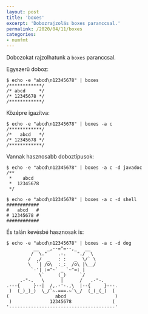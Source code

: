 ```yaml
---
layout: post
title: 'boxes'
excerpt: 'Dobozrajzolás boxes paranccsal.'
permalink: /2020/04/11/boxes
categories:
- numfmt
---
```

Dobozokat rajzolhatunk a `boxes` paranccsal.

Egyszerű doboz:

```
$ echo -e "abcd\n12345678" | boxes
/************/
/* abcd     */
/* 12345678 */
/************/
```

Középre igazítva:

```
$ echo -e "abcd\n12345678" | boxes -a c
/************/
/*   abcd   */
/* 12345678 */
/************/
```

Vannak hasznosabb doboztípusok:

```
$ echo -e "abcd\n12345678" | boxes -a c -d javadoc
/**
 *    abcd
 *  12345678
 */
```

```
$ echo -e "abcd\n12345678" | boxes -a c -d shell
############
#   abcd   #
# 12345678 #
############
```

És talán kevésbé hasznosak is:


```
$ echo -e "abcd\n12345678" | boxes -a c -d dog
          __   _,--="=--,_   __
         /  \."    .-.    "./  \
        /  ,/  _   : :   _  \/` \
        \  `| /o\  :_:  /o\ |\__/
         `-'| :="~` _ `~"=: |
            \`     (_)     `/
     .-"-.   \      |      /   .-"-.
.---{     }--|  /,.-'-.,\  |--{     }---.
 )  (_)_)_)  \_/`~-===-~`\_/  (_(_(_)  (
(                 abcd                  )
 )              12345678               (
'---------------------------------------'
```
